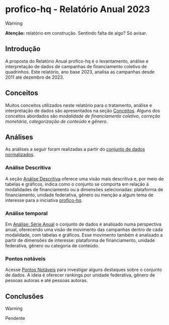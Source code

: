 # profico-hq - Relatório Anual 2023

> [!WARNING] 
> **Atenção:** relatório em construção. Sentindo falta de algo? Só avisar.


## Introdução

A proposta do Relatório Anual profico-hq é o levantamento, análise e interpretação
de dados de campanhas de financiamento coletivo de quadrinhos. Este relatório,
ano base 2023, analisa as campanhas desde 2011 até dezembro de 2023.

## Conceitos

Muitos conceitos utilizados neste relatório para o tratamento, análise e interpretação
de dados são apresentados na seção [Conceitos](./conceitos.md). Alguns dos conceitos
abordados são _modalidade de financiamento coletivo_, _correção monetária_,
_categorização de conteúdo_ e _gênero_.

## Análises

As análises a seguir foram realizadas a partir do
[conjunto de dados normalizados](../../../../blob/main/analises/2023/campanhas_2023.xlsx).

### Análise Descritiva

A seção [Análise Descritiva](./analise_descritiva/README.md) oferece uma
visão mais descritiva e, por meio de tabelas e gráficos, indica como
o conjunto se comporta em relação à modalidades de financiamento ou
a dimensões selecionadas: plataforma de financiamento, unidade federativa,
gênero ou menção a algum tema de interesse para a
iniciativa [profico-hq](https://github.com/silva-erick/profico-hq).

### Análise temporal

Em [Análise: Série Anual](./serie_temporal/README.md) o conjunto de dados
é analisado numa perspectiva anual, oferecendo uma visão de movimento
das campanhas dentro de cada modalidade, com tabelas e gráficos.
Esse movimento também é analisado a partir de dimensões de interesse:
plataforma de financiamento, unidade federativa, gênero ou categoria
de conteúdo.

### Pontos notáveis

Acesse [Pontos Notáveis](./pontos_notaveis/README.md) para investigar alguns
destaques sobre o conjunto de dados. A ideia é oferecer rankings por
unidade federativa, gênero de pessoas autoras e até pessoas autoras.

## Conclusões

> [!WARNING] 
> Pendente
